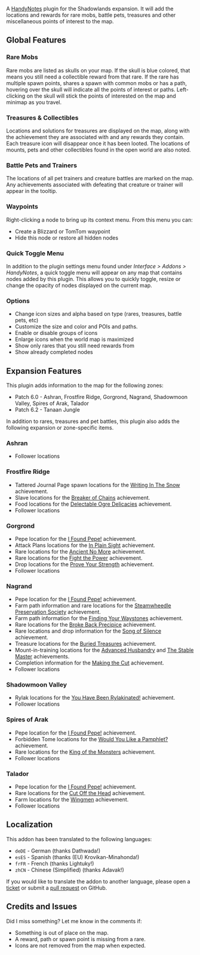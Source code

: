 A [HandyNotes](https://www.curseforge.com/wow/addons/handynotes) plugin for the Shadowlands expansion. It will add the locations and rewards for rare mobs, battle pets, treasures and other miscellaneous points of interest to the map.

## Global Features

### Rare Mobs

Rare mobs are listed as skulls on your map. If the skull is blue colored, that means you still need a collectible reward from that rare. If the rare has multiple spawn points, shares a spawn with common mobs or has a path, hovering over the skull will indicate all the points of interest or paths. Left-clicking on the skull will stick the points of interested on the map and minimap as you travel.

### Treasures & Collectibles

Locations and solutions for treasures are displayed on the map, along with the achievement they are associated with and any rewards they contain. Each treasure icon will disappear once it has been looted. The locations of mounts, pets and other collectibles found in the open world are also noted.

### Battle Pets and Trainers

The locations of all pet trainers and creature battles are marked on the map. Any achievements associated with defeating that creature or trainer will appear in the tooltip.

### Waypoints

Right-clicking a node to bring up its context menu. From this menu you can:

* Create a Blizzard or TomTom waypoint
* Hide this node or restore all hidden nodes

### Quick Toggle Menu

In addition to the plugin settings menu found under _Interface > Addons > HandyNotes_, a quick toggle menu will appear on any map that contains nodes added by this plugin. This allows you to quickly toggle, resize or change the opacity of nodes displayed on the current map.

### Options

* Change icon sizes and alpha based on type (rares, treasures, battle pets, etc)
* Customize the size and color and POIs and paths.
* Enable or disable groups of icons
* Enlarge icons when the world map is maximized
* Show only rares that you still need rewards from
* Show already completed nodes

## Expansion Features

This plugin adds information to the map for the following zones:

* Patch 6.0 - Ashran, Frostfire Ridge, Gorgrond, Nagrand, Shadowmoon Valley, Spires of Arak, Talador
* Patch 6.2 - Tanaan Jungle

In addition to rares, treasures and pet battles, this plugin also adds the following expansion or zone-specific items.

### Ashran

* Follower locations

### Frostfire Ridge

* Tattered Journal Page spawn locations for the [Writing In The Snow](https://www.wowhead.com/achievement=9530/writing-in-the-snow) achievement.
* Slave locations for the [Breaker of Chains](https://www.wowhead.com/achievement=9533/breaker-of-chains) achievement.
* Food locations for the [Delectable Ogre Delicacies](https://www.wowhead.com/achievement=9534/delectable-ogre-delicacies) achievement.
* Follower locations

### Gorgrond

* Pepe location for the [I Found Pepe!](https://www.wowhead.com/achievement=10053/i-found-pepe) achievement.
* Attack Plans locations for the [In Plain Sight](https://www.wowhead.com/achievement=9656/in-plain-sight) achievement.
* Rare locations for the [Ancient No More](https://www.wowhead.com/achievement=9678/ancient-no-more) achievement.
* Rare locations for the [Fight the Power](https://www.wowhead.com/achievement=9655/fight-the-power) achievement.
* Drop locations for the [Prove Your Strength](https://www.wowhead.com/achievement=9402/prove-your-strength) achievement.
* Follower locations

### Nagrand

* Pepe location for the [I Found Pepe!](https://www.wowhead.com/achievement=10053/i-found-pepe) achievement.
* Farm path information and rare locations for the [Steamwheedle Preservation Society](https://www.wowhead.com/achievement=9472/steamwheedle-preservation-society) achievement.
* Farm path information for the [Finding Your Waystones](https://www.wowhead.com/achievement=9497/finding-your-waystones) achievement.
* Rare locations for the [Broke Back Precipice](https://www.wowhead.com/achievement=9571/broke-back-precipice) achievement.
* Rare locations and drop information for the [Song of Silence](https://www.wowhead.com/achievement=9541/the-song-of-silence) achievement.
* Treasure locations for the [Buried Treasures](https://www.wowhead.com/achievement=9548/buried-treasures) achievement.
* Mount-in-training locations for the [Advanced Husbandry](https://www.wowhead.com/achievement=9539/advanced-husbandry) and [The Stable Master](https://www.wowhead.com/achievement=9540/the-stable-master) achievements.
* Completion information for the [Making the Cut](https://www.wowhead.com/achievement=9617/making-the-cut) achievement.
* Follower locations

### Shadowmoon Valley

* Rylak locations for the [You Have Been Rylakinated!](https://www.wowhead.com/achievement=9481/you-have-been-rylakinated) achievement.
* Follower locations

### Spires of Arak

* Pepe location for the [I Found Pepe!](https://www.wowhead.com/achievement=10053/i-found-pepe) achievement.
* Forbidden Tome locations for the [Would You Like a Pamphlet?](https://www.wowhead.com/achievement=9432/would-you-like-a-pamphlet) achievement.
* Rare locations for the [King of the Monsters](https://www.wowhead.com/achievement=9601/king-of-the-monsters) achievement.
* Follower locations

### Talador

* Pepe location for the [I Found Pepe!](https://www.wowhead.com/achievement=10053/i-found-pepe) achievement.
* Rare locations for the [Cut Off the Head](https://www.wowhead.com/achievement=9633/cut-off-the-head) achievement.
* Farm locations for the [Wingmen](https://www.wowhead.com/achievement=9499/wingmen) achievement.
* Follower locations

## Localization

This addon has been translated to the following languages:

* `deDE` - German (thanks Dathwada!)
* `esES` - Spanish (thanks (EU) Krovikan-Minahonda!)
* `frFR` - French (thanks Lightuky!)
* `zhCN` - Chinese (Simplified) (thanks Adavak!)

If you would like to translate the addon to another language, please open a [ticket](https://github.com/zarillion/handynotes-plugins/issues) or submit a [pull request](https://github.com/zarillion/handynotes-plugins/pulls) on GitHub.

## Credits and Issues

Did I miss something? Let me know in the comments if:

* Something is out of place on the map.
* A reward, path or spawn point is missing from a rare.
* Icons are not removed from the map when expected.